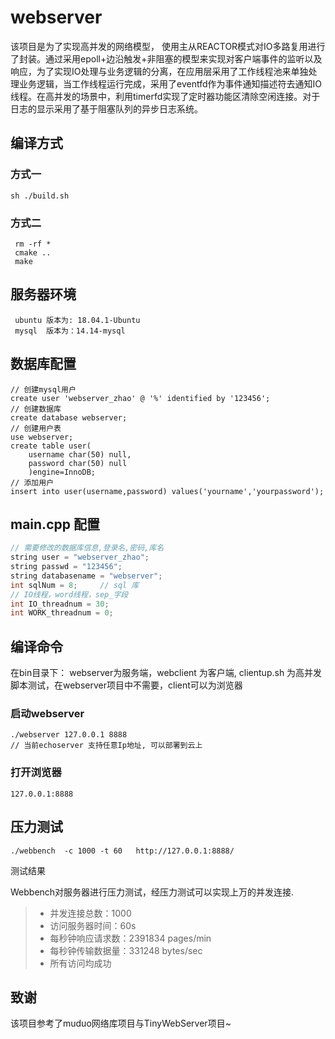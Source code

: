 # webserver

该项目是为了实现高并发的网络模型， 使用主从REACTOR模式对IO多路复用进行了封装。通过采用epoll+边沿触发+非阻塞的模型来实现对客户端事件的监听以及响应，为了实现IO处理与业务逻辑的分离，在应用层采用了工作线程池来单独处理业务逻辑，当工作线程运行完成，采用了eventfd作为事件通知描述符去通知IO线程。在高并发的场景中，利用timerfd实现了定时器功能区清除空闲连接。对于日志的显示采用了基于阻塞队列的异步日志系统。

## 编译方式

### 方式一

```
sh ./build.sh
```

### 方式二

```
 rm -rf *
 cmake ..
 make
```

## 服务器环境

```
 ubuntu 版本为: 18.04.1-Ubuntu 
 mysql  版本为：14.14-mysql
```

## 数据库配置

```mysql
// 创建mysql用户
create user 'webserver_zhao' @ '%' identified by '123456';
// 创建数据库
create database webserver;
// 创建用户表
use webserver;
create table user(
	username char(50) null,
	password char(50) null
	)engine=InnoDB;
// 添加用户
insert into user(username,password) values('yourname','yourpassword');
```

## main.cpp 配置

```c++
// 需要修改的数据库信息,登录名,密码,库名
string user = "webserver_zhao";
string passwd = "123456";
string databasename = "webserver";
int sqlNum = 8;     // sql 库
// IO线程，word线程，sep_字段
int IO_threadnum = 30;
int WORK_threadnum = 0;
```

## 编译命令

在bin目录下： webserver为服务端，webclient 为客户端, clientup.sh 为高并发脚本测试，在webserver项目中不需要，client可以为浏览器

### 启动webserver

```
./webserver 127.0.0.1 8888
// 当前echoserver 支持任意Ip地址, 可以部署到云上
```

### 打开浏览器

```
127.0.0.1:8888
```

## 压力测试

```
./webbench  -c 1000 -t 60   http://127.0.0.1:8888/
```

测试结果

Webbench对服务器进行压力测试，经压力测试可以实现上万的并发连接.
> * 并发连接总数：1000
> * 访问服务器时间：60s
> * 每秒钟响应请求数：2391834 pages/min
> * 每秒钟传输数据量：331248 bytes/sec
> * 所有访问均成功

## 致谢

该项目参考了muduo网络库项目与TinyWebServer项目~
